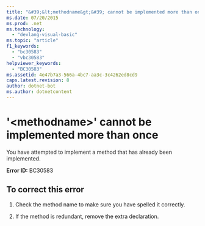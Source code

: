 ```yaml
---
title: "&#39;&lt;methodname&gt;&#39; cannot be implemented more than once"
ms.date: 07/20/2015
ms.prod: .net
ms.technology: 
  - "devlang-visual-basic"
ms.topic: "article"
f1_keywords: 
  - "bc30583"
  - "vbc30583"
helpviewer_keywords: 
  - "BC30583"
ms.assetid: 4e47b7a3-566a-4bc7-aa3c-3c4262ed8cd9
caps.latest.revision: 8
author: dotnet-bot
ms.author: dotnetcontent
---
```

# &#39;&lt;methodname&gt;&#39; cannot be implemented more than once
You have attempted to implement a method that has already been implemented.  
  
 **Error ID:** BC30583  
  
## To correct this error  
  
1.  Check the method name to make sure you have spelled it correctly.  
  
2.  If the method is redundant, remove the extra declaration.